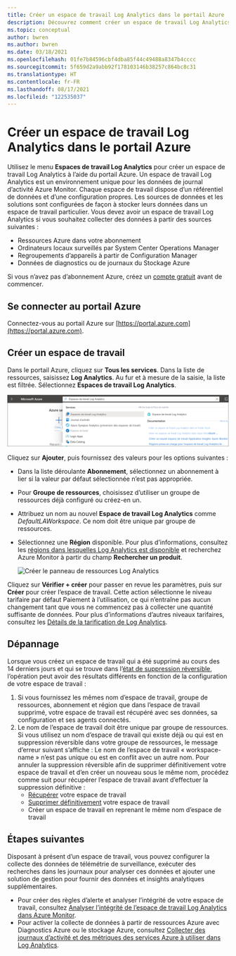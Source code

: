 ```yaml
---
title: Créer un espace de travail Log Analytics dans le portail Azure | Microsoft Docs
description: Découvrez comment créer un espace de travail Log Analytics pour permettre la collecte de données et les solutions de gestion à partir de vos environnements locaux et cloud dans le portail Azure.
ms.topic: conceptual
author: bwren
ms.author: bwren
ms.date: 03/18/2021
ms.openlocfilehash: 01fe7b84596cbf4dba85f44c49488a8347b4cccc
ms.sourcegitcommit: 5f659d2a9abb92f178103146b38257c864bc8c31
ms.translationtype: HT
ms.contentlocale: fr-FR
ms.lasthandoff: 08/17/2021
ms.locfileid: "122535037"
---
```

# <a name="create-a-log-analytics-workspace-in-the-azure-portal"></a>Créer un espace de travail Log Analytics dans le portail Azure
Utilisez le menu **Espaces de travail Log Analytics** pour créer un espace de travail Log Analytics à l’aide du portail Azure. Un espace de travail Log Analytics est un environnement unique pour les données de journal d’activité Azure Monitor. Chaque espace de travail dispose d’un référentiel de données et d’une configuration propres. Les sources de données et les solutions sont configurées de façon à stocker leurs données dans un espace de travail particulier. Vous devez avoir un espace de travail Log Analytics si vous souhaitez collecter des données à partir des sources suivantes :

* Ressources Azure dans votre abonnement
* Ordinateurs locaux surveillés par System Center Operations Manager
* Regroupements d’appareils à partir de Configuration Manager 
* Données de diagnostics ou de journaux du Stockage Azure

Si vous n’avez pas d’abonnement Azure, créez un [compte gratuit](https://azure.microsoft.com/free/?WT.mc_id=A261C142F) avant de commencer.

## <a name="sign-in-to-azure-portal"></a>Se connecter au portail Azure
Connectez-vous au portail Azure sur [https://portal.azure.com](https://portal.azure.com). 

## <a name="create-a-workspace"></a>Créer un espace de travail
Dans le portail Azure, cliquez sur **Tous les services**. Dans la liste de ressources, saisissez **Log Analytics**. Au fur et à mesure de la saisie, la liste est filtrée. Sélectionnez **Espaces de travail Log Analytics**.

![Portail Azure](media/quick-create-workspace/azure-portal-01.png)
  
Cliquez sur **Ajouter**, puis fournissez des valeurs pour les options suivantes :

   * Dans la liste déroulante **Abonnement**, sélectionnez un abonnement à lier si la valeur par défaut sélectionnée n’est pas appropriée.
   * Pour **Groupe de ressources**, choisissez d’utiliser un groupe de ressources déjà configuré ou créez-en un.  
   * Attribuez un nom au nouvel **Espace de travail Log Analytics** comme *DefaultLAWorkspace*. Ce nom doit être unique par groupe de ressources.
   * Sélectionnez une **Région** disponible.  Pour plus d’informations, consultez les [régions dans lesquelles Log Analytics est disponible](https://azure.microsoft.com/regions/services/) et recherchez Azure Monitor à partir du champ **Rechercher un produit**.  


        ![Créer le panneau de ressources Log Analytics](media/quick-create-workspace/create-workspace.png)  


Cliquez sur **Vérifier + créer** pour passer en revue les paramètres, puis sur **Créer** pour créer l’espace de travail. Cette action sélectionne le niveau tarifaire par défaut Paiement à l’utilisation, ce qui n’entraîne pas aucun changement tant que vous ne commencez pas à collecter une quantité suffisante de données. Pour plus d’informations d’autres niveaux tarifaires, consultez les [Détails de la tarification de Log Analytics](https://azure.microsoft.com/pricing/details/log-analytics/).



## <a name="troubleshooting"></a>Dépannage
Lorsque vous créez un espace de travail qui a été supprimé au cours des 14 derniers jours et qui se trouve dans l’[état de suppression réversible](../logs/delete-workspace.md#soft-delete-behavior), l’opération peut avoir des résultats différents en fonction de la configuration de votre espace de travail :
1. Si vous fournissez les mêmes nom d’espace de travail, groupe de ressources, abonnement et région que dans l’espace de travail supprimé, votre espace de travail est récupéré avec ses données, sa configuration et ses agents connectés.
2. Le nom de l’espace de travail doit être unique par groupe de ressources. Si vous utilisez un nom d’espace de travail qui existe déjà ou qui est en suppression réversible dans votre groupe de ressources, le message d’erreur suivant s’affiche : Le nom de l’espace de travail « workspace-name » n’est pas unique ou est en conflit avec un autre nom. Pour annuler la suppression réversible afin de supprimer définitivement votre espace de travail et d’en créer un nouveau sous le même nom, procédez comme suit pour récupérer l’espace de travail avant d’effectuer la suppression définitive :
   - [Récupérer](../logs/delete-workspace.md#recover-workspace) votre espace de travail
   - [Supprimer définitivement](../logs/delete-workspace.md#permanent-workspace-delete) votre espace de travail
   - Créer un espace de travail en reprenant le même nom d’espace de travail

## <a name="next-steps"></a>Étapes suivantes
Disposant à présent d’un espace de travail, vous pouvez configurer la collecte des données de télémétrie de surveillance, exécuter des recherches dans les journaux pour analyser ces données et ajouter une solution de gestion pour fournir des données et insights analytiques supplémentaires. 

* Pour créer des règles d’alerte et analyser l’intégrité de votre espace de travail, consultez [Analyser l’intégrité de l’espace de travail Log Analytics dans Azure Monitor](../logs/monitor-workspace.md). 
* Pour activer la collecte de données à partir de ressources Azure avec Diagnostics Azure ou le stockage Azure, consultez [Collecter des journaux d’activité et des métriques des services Azure à utiliser dans Log Analytics](../essentials/resource-logs.md#send-to-log-analytics-workspace).
